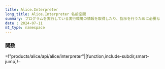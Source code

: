 ```yaml
---
title: Alice.Interpreter
long_title: Alice.Interpreter 名前空間
summary: プログラムを実行している実行環境の情報を取得したり、指示を行うために必要な関数とクラスがあります。
date : 2024-07-11
mt_type: namespace
---
```


### 関数

=!"products/alice/api/alice/interpreter"|[function,include-subdir,smart-jump]!=
